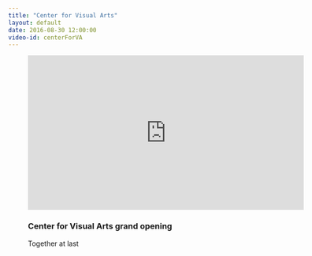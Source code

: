 ```yaml
---
title: "Center for Visual Arts"
layout: default
date: 2016-08-30 12:00:00
video-id: centerForVA
---
```


<div class="section-dark">
  <!--<?php include("../patterns/partials/close-button.html") ?>-->
    <div class="inner-wrapper">
      <figure class="video">
        <div class="video-container">
          <iframe class="gallery__video" width="560" height="315" src="https://www.youtube.com/v/HWlOaT-ETRs" frameborder="0" allowfullscreen></iframe>
        </div>
        <figcaption class="gallery-caption">
          <h3 class="gallery-caption__title">Center for Visual Arts grand opening</h3>
          <p class="gallery-caption__description">Together at last</p>
        </figcaption>
      </figure>
    </div>
</div>
